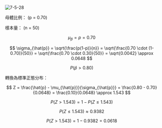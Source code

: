 
![7-5-28](https://github.com/user-attachments/assets/28219301-d28e-4d47-be74-42735b908911)

母體比例： \(p = 0.70\)

樣本量： \(n = 50\)

   $$
   \mu_{\hat{p}} = p = 0.70
   $$
   
   $$
   \sigma_{\hat{p}} = \sqrt{\frac{p(1-p)}{n}} = \sqrt{\frac{0.70 \cdot (1-0.70)}{50}} = \sqrt{\frac{0.70 \cdot 0.30}{50}} = \sqrt{0.0042} \approx 0.0648
   $$

$$
P(\hat{p} > 0.80)
$$

轉換為標準正態分布：

$$
Z = \frac{\hat{p} - \mu_{\hat{p}}}{\sigma_{\hat{p}}} = \frac{0.80 - 0.70}{0.0648} = \frac{0.10}{0.0648} \approx 1.543
$$

$$
P(Z > 1.543) = 1 - P(Z \leq 1.543)
$$

$$
P(Z \leq 1.543) \approx 0.9382
$$


$$
P(Z > 1.543) = 1 - 0.9382 = 0.0618
$$

